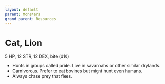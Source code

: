 ```yaml
---
layout: default
parent: Monsters
grand_parent: Resources
---
```


# Cat, Lion

5 HP, 12 STR, 12 DEX, bite (d10)  

- Hunts in groups called pride. Live in savannahs or other similar drylands.  
- Carnivorous. Prefer to eat bovines but might hunt even humans.  
- Always chase prey that flees.  


